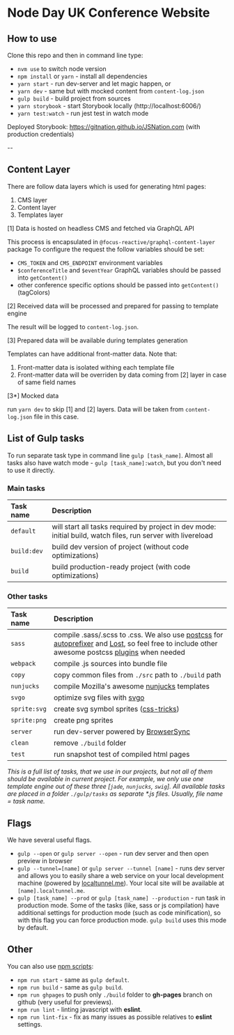 # Node Day UK Conference Website

## How to use

Clone this repo and then in command line type:

* `nvm use` to switch node version
* `npm install` or `yarn` - install all dependencies
* `yarn start` - run dev-server and let magic happen, or
* `yarn dev` - same but with mocked content from `content-log.json`
* `gulp build` - build project from sources
* `yarn storybook` - start Storybook locally (http://localhost:6006/)
* `yarn test:watch` - run jest test in watch mode

Deployed Storybook: https://gitnation.github.io/JSNation.com (with production credentials)


--

## Content Layer

There are follow data layers which is used for generating html pages:

1. CMS layer
2. Content layer
3. Templates layer

[1] Data is hosted on headless CMS and fetched via GraphQL API

This process is encapsulated in `@focus-reactive/graphql-content-layer` package
To configure the request the follow variables should be set:
- `CMS_TOKEN` and `CMS_ENDPOINT` environment variables
- `$conferenceTitle` and `$eventYear` GraphQL variables should be passed into `getContent()`
- other conference specific options should be passed into `getContent()` (tagColors)

[2] Received data will be processed and prepared for passing to template engine

The result will be logged to `content-log.json`.

[3] Prepared data will be available during templates generation

Templates can have additional front-matter data. Note that:
1. Front-matter data is isolated withing each template file
2. Front-matter data will be overriden by data coming from [2] layer in case of same field names

[3*] Mocked data

run `yarn dev` to skip [1] and [2] layers. Data will be taken from `content-log.json` file in this case.

## List of Gulp tasks

To run separate task type in command line `gulp [task_name]`.
Almost all tasks also have watch mode - `gulp [task_name]:watch`, but you don't need to use it directly.

### Main tasks
Task name          | Description
:------------------|:----------------------------------
`default`          | will start all tasks required by project in dev mode: initial build, watch files, run server with livereload
`build:dev`        | build dev version of project (without code optimizations)
`build`            | build production-ready project (with code optimizations)

### Other tasks
Task name          | Description
:------------------|:----------------------------------
`sass` 	         | compile .sass/.scss to .css. We also use [postcss](https://github.com/postcss/postcss) for [autoprefixer](https://github.com/postcss/autoprefixer) and [Lost](https://github.com/peterramsing/lost), so feel free to include other awesome postcss [plugins](https://github.com/postcss/postcss#plugins) when needed
`webpack`          | compile .js sources into bundle file
`copy`             | copy common files from `./src` path to `./build` path
`nunjucks`         | compile Mozilla's awesome [nunjucks](https://mozilla.github.io/nunjucks/) templates
`svgo`             | optimize svg files with [svgo](https://github.com/svg/svgo)
`sprite:svg`       | create svg symbol sprites ([css-tricks](https://css-tricks.com/svg-sprites-use-better-icon-fonts/))
`sprite:png`       | create png sprites
`server`           | run dev-server powered by [BrowserSync](https://www.browsersync.io/)
`clean`            | remove `./build` folder
`test`             | run snapshot test of compiled html pages

_This is a full list of tasks, that we use in our projects, but not all of them should be available in current project. For example, we only use one template engine out of these three [`jade`, `nunjucks`, `swig`]. All available tasks are placed in a folder `./gulp/tasks` as separate *.js files. Usually, file name = task name._


## Flags

We have several useful flags.

* `gulp --open` or `gulp server --open` - run dev server and then open preview in browser
* `gulp --tunnel=[name]` or `gulp server --tunnel [name]` - runs dev server and allows you to easily share a web service on your local development machine (powered by [localtunnel.me](https://localtunnel.me/)). Your local site will be available at `[name].localtunnel.me`.
* `gulp [task_name] --prod` or `gulp [task_name] --production` - run task in production mode. Some of the tasks (like, sass or js compilation) have additional settings for production mode (such as code minification), so with this flag you can force production mode. `gulp build` uses this mode by default.

## Other
You can also use [npm scripts](https://docs.npmjs.com/misc/scripts):

* `npm run start` - same as `gulp default`.
* `npm run build` - same as `gulp build`.
* `npm run ghpages` to push only `./build` folder to **gh-pages** branch on github (very useful for previews).
* `npm run lint` - linting javascript with **eslint**.
* `npm run lint-fix` - fix as many issues as possible relatives to **eslint** settings.

